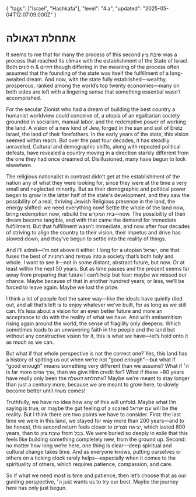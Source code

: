 {
  "tags": ["Israel", "Hashkafa"],
  "level": "4.a",
  "updated": "2025-05-04T12:07:09.000Z"
}

# אתחלת דגאולה

It seems to me that for many the process of this second שיבת ציון was a process that reached its climax with the establishment of the State of Israel. Both דתיים & חילונים though differing in the meaning of the process often assumed that the founding of the state was itself the fulfillment of a long-awaited dream. And now, with the state fully established—wealthy, prosperous, ranked among the world’s top twenty economies—many on both sides are left with a lingering sense that something essential wasn’t accomplished.

For the secular Zionist who had a dream of building the best country a humanist worldview could conceive of, a utopia of an egalitarian society grounded in socialism, manual labor, and the redemptive power of working the land. A vision of a new kind of Jew, forged in the sun and soil of Eretz Israel, the land of their forefathers.  In the early years of the state, this vision seemed within reach. But over the past four decades, it has steadily unraveled. Cultural and demographic shifts, along with repeated political defeats, have revealed a country moving in a direction starkly different from the one they had once dreamed of. Disillusioned, many have begun to look elsewhere.

The religious nationalist in contrast didn’t get at the establishment of the nation any of what they were looking for, since they were at the time a very small and neglected minority. But as their demographic and political power began to grow in the latter half of the state's development, and they saw the possibility of a real, thriving Jewish Religious presence in the land, the energy shifted: we need everything now! Settle the whole of the land now, bring redemption now, rebuild the בית המקדש—now. The possibility of their dream became tangible, and with that came the demand for immediate fulfillment. But that fulfillment wasn’t immediate, and now after four decades of striving to align the country to their vision, their impetus and drive has slowed down, and they’ve begun to settle into the reality of things. 

And I’ll admit—I’m not above it either. I long for a utopian ישראל, one that fuses the best of רוחניות and גשמיות into a society that’s both holy and whole. I want to see it—not in some distant, abstract future, but now. Or at least within the next 50 years. But as time passes and the present seems far away from preparing that future I can’t help but fear: maybe we missed our chance. Maybe because of that in another hundred years, or less, we’ll be forced to leave again. Maybe we lost the prize.

I think a lot of people feel the same way—like the ideals have quietly died out, and all that’s left is to enjoy whatever we’ve built, for as long as we still can. It’s less about a vision for an even better future and more an acceptance to do with the reality of what we have. And with antisemitism rising again around the world, the sense of fragility only deepens. Which sometimes leads to an unwavering faith in the people and the land but without any constructive vision for it, this is what we have—let’s hold onto it as much as we can.

But what if that whole perspective is not the correct one? Yes, this land has a history of spitting us out when we’re not “good enough”—but what if “good enough” means something very different than we assume? What if ה׳ is far more ארך אפים, than we give Him credit for? What if these ~80 years have really only been the אתחלתא דגאולה? Maybe we’re meant to stay longer than just a century more, because we are meant to grow here, to slowly become better until משיח comes!

Truthfully, we have no idea how any of this will unfold. Maybe what I’m saying is true, or maybe the gut feeling of a scared עם ישראל will be the reality. But I think there are two points we have to consider. First: the last time we were in this land, we stayed for way more than 200 years—and to be honest, this second return feels closer to יציאת מצרים, which lasted 800 years, than to שיבת ציון from בבל. We were buried so deeply in exile that this feels like building something completely new, from the ground up. Second: no matter how long we’re here, one thing is clear—deep spiritual and cultural change takes time. And as everyone knows, putting ourselves or others on a ticking clock rarely helps—especially when it comes to the spirituality of others, which requires patience, compassion, and care.

So if what we need most is time and patience, then let’s choose that as our guiding perspective, ה׳ just wants us to try our best. Maybe the journey here has only just begun.
